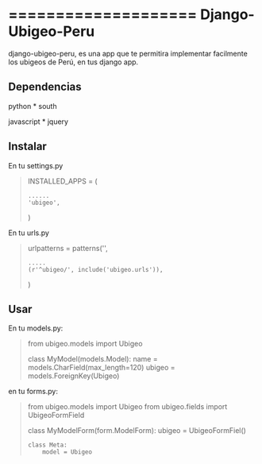 ====================
Django-Ubigeo-Peru
====================

django-ubigeo-peru, es una app que te permitira implementar facilmente 
los ubigeos de Perú, en tus django app.

Dependencias
------------
python 
    * south

javascript
    * jquery

Instalar
-------

En tu settings.py

>
> INSTALLED_APPS = ( 
>
>     ......    
>     'ubigeo',
>
>)
>


En tu urls.py

> 
> urlpatterns = patterns('',
>  
>     .....
>     (r'^ubigeo/', include('ubigeo.urls')),
>
>)  
>

Usar
----
En tu models.py:

> 
> from ubigeo.models import Ubigeo
> 
> class MyModel(models.Model):
>     name = models.CharField(max_length=120)
>     ubigeo = models.ForeignKey(Ubigeo)
> 

en tu forms.py:

> 
> from ubigeo.models import Ubigeo
> from ubigeo.fields import UbigeoFormField
> 
> class MyModelForm(form.ModelForm):
>     ubigeo = UbigeoFormFiel()
> 
>     class Meta:
>         model = Ubigeo
> 
